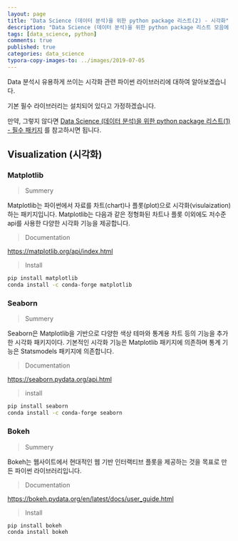 ```yaml
---
layout: page
title: "Data Science (데이터 분석)을 위한 python package 리스트(2) - 시각화"
description: "Data Science (데이터 분석)을 위한 python package 리스트 모음에 대하여 알아보겠습니다."
tags: [data_science, python]
comments: true
published: true
categories: data_science
typora-copy-images-to: ../images/2019-07-05
---
```




Data 분석시 유용하게 쓰이는 시각화 관련 파이썬 라이브러리에 대하여 알아보겠습니다.

기본 필수 라이브러리는 설치되어 있다고 가정하겠습니다.

만약, 그렇지 않다면 [Data Science (데이터 분석)을 위한 python package 리스트(1) - 필수 패키지](https://teddylee777.github.io/python/data-science-package인스톨-리스트-1) 를 참고하시면 됩니다.



## Visualization (시각화)

### Matplotlib

> Summery

Matplotlib는 파이썬에서 자료를 차트(chart)나 플롯(plot)으로 시각화(visulaization)하는 패키지입니다. Matplotlib는 다음과 같은 정형화된 차트나 플롯 이외에도 저수준 api를 사용한 다양한 시각화 기능을 제공합니다.



> Documentation

https://matplotlib.org/api/index.html



> Install

```bash
pip install matplotlib
conda install -c conda-forge matplotlib
```



### Seaborn

> Summery

Seaborn은 Matplotlib을 기반으로 다양한 색상 테마와 통계용 차트 등의 기능을 추가한 시각화 패키지이다. 기본적인 시각화 기능은 Matplotlib 패키지에 의존하며 통계 기능은 Statsmodels 패키지에 의존합니다.



> Documentation

https://seaborn.pydata.org/api.html



> install

```bash
pip install seaborn
conda install -c conda-forge seaborn
```



### Bokeh

> Summery

Bokeh는 웹사이트에서 현대적인 웹 기반 인터랙티브 플롯을 제공하는 것을 목표로 만든 파이썬 라이브러리입니다.



> Documentation

https://bokeh.pydata.org/en/latest/docs/user_guide.html



> Install

```bash
pip install bokeh
conda install bokeh
```



